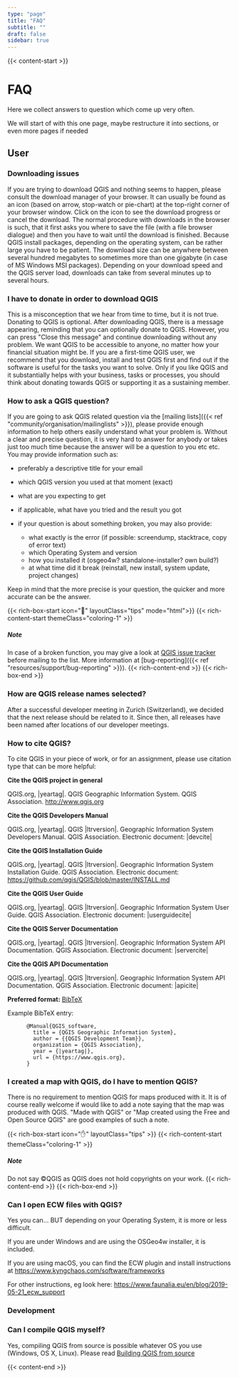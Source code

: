 ```yaml
---
type: "page"
title: "FAQ"
subtitle: ""
draft: false
sidebar: true
---
```


{{< content-start  >}}

# FAQ

Here we collect answers to question which come up very often.

We will start of with this one page, maybe restructure it into sections, or
even more pages if needed

## User

### Downloading issues

If you are trying to download QGIS and nothing seems to happen, please consult the download manager of your browser.
It can usually be found as an icon (based on arrow, stop-watch or pie-chart) at the top-right corner of your browser window.
Click on the icon to see the download progress or cancel the download. The normal procedure with downloads in the
browser is such, that it first asks you where to save the file (with a file browser dialogue) and then you have to wait
until the download is finished. Because QGIS install packages, depending on the operating system, can be rather large
you have to be patient. The download size can be anywhere between several hundred megabytes to sometimes more than
one gigabyte (in case of MS Windows MSI packages). Depending on your download speed and the QGIS server load, downloads
can take from several minutes up to several hours.

### I have to donate in order to download QGIS
This is a misconception that we hear from time to time, but it is not true. Donating to QGIS is optional.
After downloading QGIS, there is a message appearing, reminding that you can optionally donate to QGIS. However, you can press
"Close this message" and continue downloading without any problem. We want QGIS to be accessible to anyone, no matter
how your financial situation might be. If you are a first-time QGIS user, we recommend that you download, install and test
QGIS first and find out if the software is useful for the tasks you want to solve. Only if you like QGIS and it
substantially helps with your business, tasks or processes, you should think about donating towards QGIS or
supporting it as a sustaining member.

### How to ask a QGIS question?
If you are going to ask QGIS related question via the [mailing lists]({{< ref "community/organisation/mailinglists" >}}),
please provide enough information to help others easily understand what your problem is.
Without a clear and precise question, it is very hard to answer for anybody or
takes just too much time because the answer will be a question to you etc etc.
You may provide information such as:

- preferably a descriptive title for your email
- which QGIS version you used at that moment (exact)
- what are you expecting to get
- if applicable, what have you tried and the result you got
- if your question is about something broken, you may also provide:

  - what exactly is the error (if possible: screendump, stacktrace, copy of error text)
  - which Operating System and version
  - how you installed it (osgeo4w? standalone-installer? own build?)
  - at what time did it break (reinstall, new install, system update, project changes)

Keep in mind that the more precise is your question, the quicker and more
accurate can be the answer.

{{< rich-box-start icon="💁" layoutClass="tips" mode="html">}}
{{< rich-content-start themeClass="coloring-1" >}}
##### Note
In case of a broken function, you may give a look at [QGIS issue tracker](https://github.com/qgis/QGIS/issues) before mailing to the list. More information at [bug-reporting]({{< ref "resources/support/bug-reporting" >}}).
{{< rich-content-end >}}
{{< rich-box-end >}}

### How are QGIS release names selected?
After a successful developer meeting in Zurich (Switzerland), we decided that
the next release should be related to it. Since then, all releases have been named
after locations of our developer meetings. 

### How to cite QGIS?

To cite QGIS in your piece of work, or for an assignment, please use citation type that can be more helpful:


**Cite the QGIS project in general**


QGIS.org, |yeartag|. QGIS Geographic Information System. QGIS Association. http://www.qgis.org


**Cite the QGIS Developers Manual**


QGIS.org, |yeartag|. QGIS |ltrversion|. Geographic Information System Developers Manual. QGIS Association. 
Electronic document: |devcite|


**Cite the QGIS Installation Guide**


QGIS.org, |yeartag|. QGIS |ltrversion|. Geographic Information System Installation Guide. QGIS Association. 
Electronic document: https://github.com/qgis/QGIS/blob/master/INSTALL.md


**Cite the QGIS User Guide**


QGIS.org, |yeartag|. QGIS |ltrversion|. Geographic Information System User Guide. QGIS Association. 
Electronic document: |userguidecite|

**Cite the QGIS Server Documentation**

QGIS.org, |yeartag|. QGIS |ltrversion|. Geographic Information System API Documentation. QGIS Association. 
Electronic document: |servercite|


**Cite the QGIS API Documentation**


QGIS.org, |yeartag|. QGIS |ltrversion|. Geographic Information System API Documentation. QGIS Association. 
Electronic document: |apicite|





**Preferred format:** [BibTeX](https://en.wikipedia.org/wiki/BibTeX)


Example BibTeX entry:

```
      @Manual{QGIS_software,
        title = {QGIS Geographic Information System},
        author = {{QGIS Development Team}},
        organization = {QGIS Association},
        year = {|yeartag|},
        url = {https://www.qgis.org},
      }
```

### I created a map with QGIS, do I have to mention QGIS?
There is no requirement to mention QGIS for maps produced with it.
It is of course really welcome if would like to add a note saying that the map was produced with QGIS.
"Made with QGIS" or "Map created using the Free and Open Source QGIS" are good examples of such a note.

{{< rich-box-start icon="✋" layoutClass="tips" >}}
{{< rich-content-start themeClass="coloring-1" >}}
##### Note

Do not say ©QGIS as QGIS does not hold copyrights on your work.
{{< rich-content-end >}}
{{< rich-box-end >}}

### Can I open ECW files with QGIS?
Yes you can... BUT depending on your Operating System, it is more or less difficult.

If you are under Windows and are using the OSGeo4w installer, it is included.

If you are using macOS, you can find the ECW plugin and install instructions at
https://www.kyngchaos.com/software/frameworks

For other instructions, eg look here: https://www.faunalia.eu/en/blog/2019-05-21_ecw_support


### Development

### Can I compile QGIS myself?

Yes, compiling QGIS from source is possible whatever OS you use (Windows, OS X,
Linux). Please read [Building QGIS from source](https://github.com/qgis/QGIS/blob/master/INSTALL.md)

{{< content-end >}}
